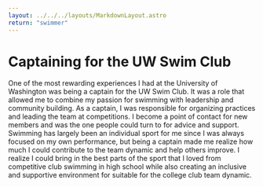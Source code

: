 ```yaml
---
layout: ../../../layouts/MarkdownLayout.astro
return: "swimmer"
---
```


# Captaining for the UW Swim Club

One of the most rewarding experiences I had at the University of Washington was being a captain for the UW Swim Club. It was a role that allowed me to combine my passion for swimming with leadership and community building. As a captain, I was responsible for organizing practices and leading the team at competitions. I become a point of contact for new members and was the one people could turn to for advice and support. Swimming has largely been an individual sport for me since I was always focused on my own performance, but being a captain made me realize how much I could contribute to the team dynamic and help others improve. I realize I could bring in the best parts of the sport that I loved from competitive club swimming in high school while also creating an inclusive and supportive environment for suitable for the college club team dynamic.
